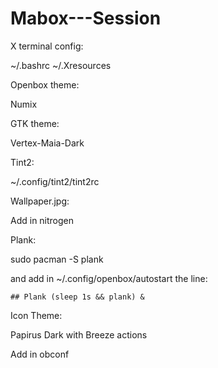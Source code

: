 # Mabox---Session

X terminal config: 

~/.bashrc ~/.Xresources

Openbox theme: 

Numix

GTK theme: 

Vertex-Maia-Dark

Tint2:

~/.config/tint2/tint2rc

Wallpaper.jpg:

Add in nitrogen

Plank:

sudo pacman -S plank

and add in ~/.config/openbox/autostart the line:

`## Plank
(sleep 1s && plank) &`

Icon Theme:

Papirus Dark with Breeze actions

Add in obconf


